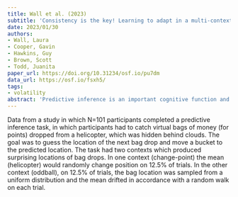 ```yaml
---
title: Wall et al. (2023)
subtitle: 'Consistency is the key! Learning to adapt in a multi-context predictive inference task.'
date: 2023/01/30
authors:
- Wall, Laura
- Cooper, Gavin
- Hawkins, Guy
- Brown, Scott
- Todd, Juanita
paper_url: https://doi.org/10.31234/osf.io/pu7dm
data_url: https://osf.io/fsxh5/
tags:
- volatility
abstract: 'Predictive inference is an important cognitive function and there are many tasks which measure it, and the error driven learning that underpins it. Context is a key contribution to this learning, with different contexts requiring different learning strategies. A factor not often considered however, is the conditions and time-frame over which a model of that context is developed. This study required participants to learn under two changing, unsignalled contexts with opposing optimal responses to large errors - change-points and oddballs. The changes in context occurred under two task structures: 1) a fixed task structure, with consecutive, short blocks of each context, and 2) a random task structure, with the context randomly selected for each new block. Through this design we examined the conditions under which learning contexts can be differentiated from each other, and the time-frame over which that learning occurs. We found that participants responded in accordance with the optimal strategy for each contexts, and did so within a short period of time, over very few meaningful errors. We further found that the responses became more optimal throughout the experiment, but only for periods of context consistency (the fixed task structure), and if the first experienced context involved meaningful errors. These results show that people will continue to refine their model of the environment across multiple trials and blocks, leading to more context-appropriate responding - but only in certain conditions. This highlights the importance of considering the task structure, and the time-frames of model development those patterns may encourage. This has implications for interpreting differences in learning across different contexts'
---
```


Data from a study in which N=101 participants completed a predictive inference task, in which participants had to catch virtual bags of money (for points) dropped from a helicopter, which was hidden behind clouds. The goal was to guess the location of the next bag drop and move a bucket to the predicted location. The task had two contexts which produced surprising locations of bag drops. In one context (change-point) the mean (helicopter) would randomly change position on 12.5% of trials. In the other context (oddball), on 12.5% of trials, the bag location was sampled from a uniform distribution and the mean drifted in accordance with a random walk on each trial.
